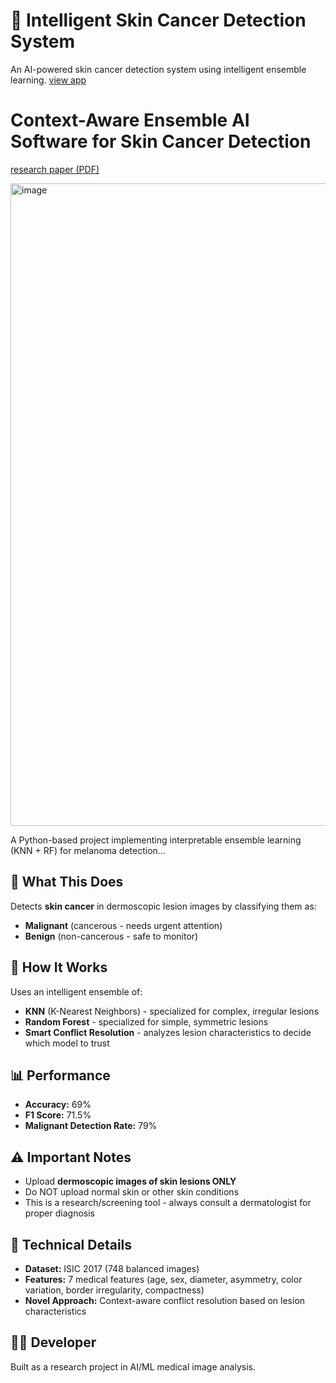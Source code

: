 # 🏥 Intelligent Skin Cancer Detection System 

An AI-powered skin cancer detection system using intelligent ensemble learning.
[view app](https://huggingface.co/spaces/RavichandraNayakar/Intelligent-Skin-Cancer-Detection-System)

# Context-Aware Ensemble AI Software for Skin Cancer Detection
[research paper (PDF)](https://acrobat.adobe.com/id/urn:aaid:sc:ap:d48153ea-64c4-45cd-976d-b7dff9071dab)

<img width="1920" height="1028" alt="image" src="https://github.com/user-attachments/assets/4348484e-42de-4a55-af10-e5121552e28b" />

A Python-based project implementing interpretable ensemble learning (KNN + RF) for melanoma detection...

## 🎯 What This Does

Detects **skin cancer** in dermoscopic lesion images by classifying them as:
- **Malignant** (cancerous - needs urgent attention)
- **Benign** (non-cancerous - safe to monitor)

## 🧠 How It Works

Uses an intelligent ensemble of:
- **KNN** (K-Nearest Neighbors) - specialized for complex, irregular lesions
- **Random Forest** - specialized for simple, symmetric lesions
- **Smart Conflict Resolution** - analyzes lesion characteristics to decide which model to trust

## 📊 Performance

- **Accuracy:** 69%
- **F1 Score:** 71.5%
- **Malignant Detection Rate:** 79%

## ⚠️ Important Notes

- Upload **dermoscopic images of skin lesions ONLY**
- Do NOT upload normal skin or other skin conditions
- This is a research/screening tool - always consult a dermatologist for proper diagnosis

## 🔬 Technical Details

- **Dataset:** ISIC 2017 (748 balanced images)
- **Features:** 7 medical features (age, sex, diameter, asymmetry, color variation, border irregularity, compactness)
- **Novel Approach:** Context-aware conflict resolution based on lesion characteristics

## 👨‍💻 Developer

Built as a research project in AI/ML medical image analysis.
